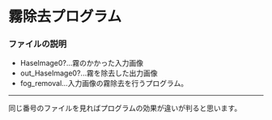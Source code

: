 # 霧除去プログラム<br>
### ファイルの説明
* HaseImage0?...霧のかかった入力画像
* out_HaseImage0?...霧を除去した出力画像
* fog_removal...入力画像の霧除去を行うプログラム。
---
同じ番号のファイルを見ればプログラムの効果が違いが判ると思います。
